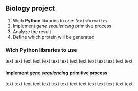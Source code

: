 ## Biology project

1. Wich **Python** libraries to use: `Bioinformatics`
2. Implement *gene sequiencing* primitive process
3. Analyze the result
4. Define which protein will be generated


###  Wich **Python** libraries to use
text text text text text text text text text text text text text text

#### Implement *gene sequiencing* primitive process
text text text text text text text text text text text text text text
